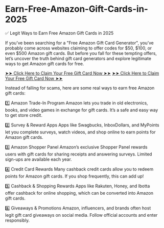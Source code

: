 # Earn-Free-Amazon-Gift-Cards-in-2025
✅ Legit Ways to Earn Free Amazon Gift Cards in 2025

If you’ve been searching for a "Free Amazon Gift Card Generator", you’ve probably come across websites claiming to offer codes for $50, $100, or even $500 Amazon gift cards. But before you fall for these tempting offers, let’s uncover the truth behind gift card generators and explore legitimate ways to get Amazon gift cards for free.

[➤➤ Click Here to Claim Your Free Gift Card Now ➤➤](https://telegra.ph/Free-amazon-gift-card-2025-02-18)
[➤➤ Click Here to Claim Your Free Gift Card Now ➤➤](https://telegra.ph/Free-amazon-gift-card-2025-02-18)

Instead of falling for scams, here are some real ways to earn free Amazon gift cards:

1️⃣ Amazon Trade-In Program
Amazon lets you trade in old electronics, books, and video games in exchange for gift cards. It’s a safe and easy way to get store credit.

2️⃣ Survey & Reward Apps
Apps like Swagbucks, InboxDollars, and MyPoints let you complete surveys, watch videos, and shop online to earn points for Amazon gift cards.

3️⃣ Amazon Shopper Panel
Amazon’s exclusive Shopper Panel rewards users with gift cards for sharing receipts and answering surveys. Limited sign-ups are available each year.

4️⃣ Credit Card Rewards
Many cashback credit cards allow you to redeem points for Amazon gift cards. If you shop frequently, this can add up!

5️⃣ Cashback & Shopping Rewards
Apps like Rakuten, Honey, and Ibotta offer cashback for online shopping, which can be converted into Amazon gift cards.

6️⃣ Giveaways & Promotions
Amazon, influencers, and brands often host legit gift card giveaways on social media. Follow official accounts and enter responsibly.
